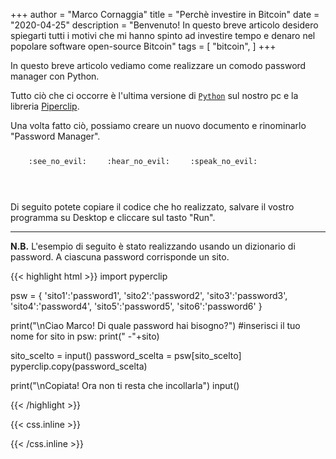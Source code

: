+++
author = "Marco Cornaggia"
title = "Perchè investire in Bitcoin"
date = "2020-04-25"
description = "Benvenuto! In questo breve articolo desidero spiegarti tutti i motivi che mi hanno spinto ad investire tempo e denaro nel popolare software open-source Bitcoin"
tags = [
    "bitcoin",
]
+++

In questo breve articolo vediamo come realizzare un comodo password manager con Python. 
<!--more-->
Tutto ciò che ci occorre è l'ultima versione di [`Python`](https://www.python.org/downloads/) sul nostro pc e la libreria [Piperclip](https://pypi.org/project/pyperclip/). 

Una volta fatto ciò, possiamo creare un nuovo documento e rinominarlo "Password Manager".


<p><span class="nowrap"><span class="emojify">🙈</span> <code>:see_no_evil:</code></span>  <span class="nowrap"><span class="emojify">🙉</span> <code>:hear_no_evil:</code></span>  <span class="nowrap"><span class="emojify">🙊</span> <code>:speak_no_evil:</code></span></p>
<br>

Di seguito potete copiare il codice che ho realizzato, salvare il vostro programma su Desktop e cliccare sul tasto "Run".

***

**N.B.** L'esempio di seguito è stato realizzando usando un dizionario di password. A ciascuna password corrisponde un sito.

{{< highlight html >}}
import pyperclip

psw = {
    'sito1':'password1',
    'sito2':'password2',
	'sito3':'password3',
	'sito4':'password4',
	'sito5':'password5',
    'sito6':'password6'
    }

print("\nCiao Marco! Di quale password hai bisogno?") #inserisci il tuo nome
for sito in psw:
    print(" -"+sito)

sito_scelto = input()
password_scelta = psw[sito_scelto]
pyperclip.copy(password_scelta)

print("\nCopiata! Ora non ti resta che incollarla")
input()

{{< /highlight >}}

{{< css.inline >}}
<style>
.emojify {
	font-family: Apple Color Emoji,Segoe UI Emoji,NotoColorEmoji,Segoe UI Symbol,Android Emoji,EmojiSymbols;
	font-size: 2rem;
	vertical-align: middle;
}
@media screen and (max-width:650px) {
    .nowrap {
	display: block;
	margin: 25px 0;
}
}
</style>
{{< /css.inline >}}